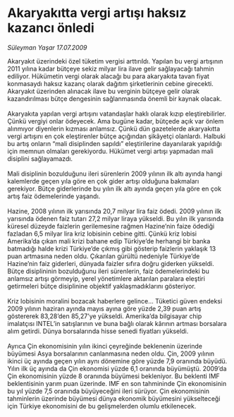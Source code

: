 # Akaryakıtta vergi artışı haksız kazancı önledi

*Süleyman Yaşar 17.07.2009*

<div class="taraf_structure_2col_1zq">
<div class="margen_n">



 <p>Akaryakıt üzerindeki özel tüketim vergisi arttırıldı. Yapılan bu vergi artışının 2011 yılına kadar bütçeye sekiz milyar lira ilave gelir sağlayacağı tahmin ediliyor. Hükümetin vergi olarak alacağı bu para akaryakıta tavan fiyat konmasaydı haksız kazanç olarak dağıtım şirketlerinin cebine girecekti. Akaryakıt üzerinden alınacak ilave bu verginin bütçeye gelir olarak kazandırılması bütçe dengesinin sağlanmasında önemli bir kaynak olacak. <br/><br/>Akaryakıta yapılan vergi artışını vatandaşlar haklı olarak kızıp eleştirebilirler. Çünkü vergiyi onlar ödeyecek. Ama bugüne kadar, bütçede açık var önlem alınmıyor diyenlerin kızması anlamsız. Çünkü dün gazetelerde akaryakıtta vergi artışını en çok eleştirenler bütçe açığından şikâyetçi olanlardı. Halbuki bu artış onların “mali disiplinden sapıldı” eleştirilerine dayanılarak yapıldığı için memnun olmaları gerekiyordu. Hükümet vergi artışı yapmadan mali disiplini sağlayamazdı. <br/><br/>Mali disiplinin bozulduğunu ileri sürenlerin 2009 yılının ilk altı ayında hangi kalemlerde geçen yıla göre en çok gider artışı olduğuna bakmaları gerekiyor. Bütçe giderlerinde bu yılın ilk altı ayında geçen yıla göre en çok artış faiz ödemelerinde yaşandı. <br/><br/>Hazine, 2008 yılının ilk yarısında 20,7 milyar lira faiz ödedi. 2009 yılının ilk yarısında ödenen faiz tutarı 27,2 milyar liraya yükseldi. Bu yılın ilk yarısında küresel düzeyde faizlerin gerilemesine rağmen Hazine’nin faize ödediği fazladan 6,5 milyar lira kriz lobisinin cebine gitti. Çünkü kriz lobisi Amerika’da çıkan mali krizi bahane edip Türkiye’de herhangi bir banka batmadığı halde krizi Türkiye’de çıkmış gibi gösterip faizlerin yaklaşık 13 puan artmasına neden oldu. Çıkarılan gürültü nedeniyle Türkiye’de Hazine’nin faiz giderleri, dünyada faizler sıfıra doğru giderken yükseldi. Bütçe disiplininin bozulduğunu ileri sürenlerin, faiz ödemelerindeki bu anlamsız artışı görmeyip, yerel yönetimlere aktarılan paralara eleştiri getirmeleri bütçe disiplinine objektif yaklaşmadıklarını gösteriyor. <br/><br/>Kriz lobisinin moralini bozacak haberlere gelince... Tüketici güven endeksi 2009 yılının haziran ayında mayıs ayına göre yüzde 2,39 puan artış göstererek 83,28’den 85,27’ye yükseldi. Amerika’da bilgisayar chip imalatçısı INTEL’in satışlarının ve buna bağlı olarak kârının artması borsalara alım getirdi. Dünya borsalarında hisse senedi fiyatları yükseldi. <br/><br/>Ayrıca Çin ekonomisinin yılın ikinci çeyreğinde beklenenin üzerinde büyümesi Asya borsalarının canlanmasına neden oldu. Çin, 2009 yılının ikinci üç ayında geçen yılın aynı dönemine göre yüzde 7,9 oranında büyüdü. Yılın ilk üç ayında da Çin ekonomisi yüzde 6,1 oranında büyümüştü. 2009’da Çin ekonomisinin yüzde 8 oranında büyümesi bekleniyor. Bu beklenti IMF beklentisinin yarım puan üzerinde. IMF en son tahmininde Çin ekonomisinin bu yıl yüzde 7,5 oranında büyüyeceğini ileri sürüyor. Çin ekonomisinin tahminlerin üzerinde büyümesi dünya ekonomik büyümesini yükselteceği için Türkiye ekonomisini de bu gelişmelerden olumlu etkilenecek. </p>
<br/>
<br/>
<br/>



<br/>


<div id="taraf_not">
</div>

</div>


</div>
